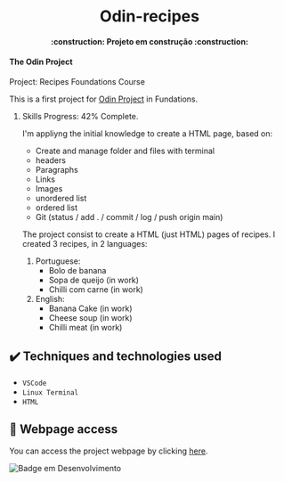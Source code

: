 <h1 align="center"> Odin-recipes </h1>
<h4 align="center"> 
    :construction:  Projeto em construção  :construction:
</h4>
<h4> The Odin Project </h1>
Project: Recipes
Foundations Course

This is a first project for [Odin Project](https://www.theodinproject.com) in Fundations.

1. Skills Progress: 42% Complete.

	I'm appliyng the initial knowledge to create a HTML page, based on:
    - Create and manage folder and files with terminal
    - headers
    - Paragraphs
    - Links
    - Images
    - unordered list
    - ordered list
    - Git (status / add . / commit / log / push origin main)

	The project consist to create a HTML (just HTML) pages of recipes.
	I created 3 recipes, in 2 languages:
	1. Portuguese:
		- Bolo de banana
		- Sopa de queijo (in work)
		- Chilli com carne (in work)
	2. English:
		- Banana Cake (in work)
		- Cheese soup (in work)
		- Chilli meat (in work)

## ✔️ Techniques and technologies used

- ``VSCode``
- ``Linux Terminal``
- ``HTML``


## 📁 Webpage access
You can access the project webpage by clicking [here](https://renataomon.github.io/odin-recipes/).

![Badge em Desenvolvimento](http://img.shields.io/static/v1?label=STATUS&message=In%20Development&color=GREEN&style=for-the-badge)
